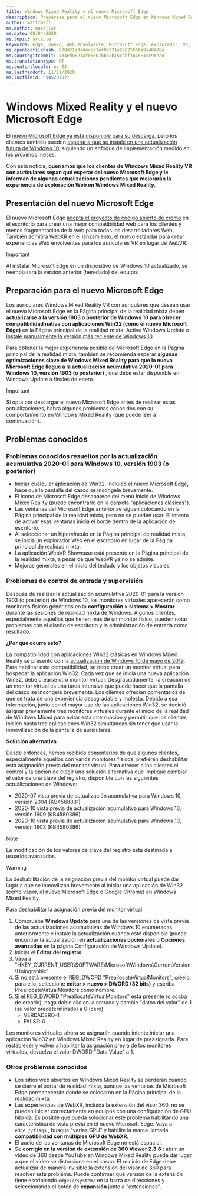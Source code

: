 ```yaml
---
title: Windows Mixed Reality y el nuevo Microsoft Edge
description: Prepárese para el nuevo Microsoft Edge en Windows Mixed Reality. Incluye los cambios que se esperan, las actualizaciones que se deben tener en cuenta y los problemas conocidos.
author: mattzmsft
ms.author: mazeller
ms.date: 08/04/2020
ms.topic: article
keywords: Edge, nuevo, Web envolvente, Microsoft Edge, explorador, VR, 360, 360 video, 360 Viewer, webxr, webvr
ms.openlocfilehash: b20d21a3cd4cc77af86021e2b82555ba9c48478e
ms.sourcegitcommit: 434ed0621af05307bb67b15cabf164561ec96ead
ms.translationtype: MT
ms.contentlocale: es-ES
ms.lasthandoff: 11/11/2020
ms.locfileid: "94520782"
---
```

# <a name="windows-mixed-reality-and-the-new-microsoft-edge"></a>Windows Mixed Reality y el nuevo Microsoft Edge

El [nuevo Microsoft Edge ya está disponible para su descarga](https://blogs.windows.com/windowsexperience/?p=173496), pero los clientes también pueden [esperar a que se instale en una actualización futura de Windows 10](https://blogs.windows.com/msedgedev/2020/01/15/upgrading-new-microsoft-edge-79-chromium/), siguiendo un enfoque de implementación medido en los próximos meses. 

Con esta noticia, **queríamos que los clientes de Windows Mixed Reality VR con auriculares sepan qué esperar del nuevo Microsoft Edge y le informan de algunas actualizaciones pendientes que mejorarán la experiencia de exploración Web en Windows Mixed Reality**.

## <a name="introducing-the-new-microsoft-edge"></a>Presentación del nuevo Microsoft Edge

El nuevo Microsoft Edge [adopta el proyecto de código abierto de cromo](https://blogs.windows.com/windowsexperience/2018/12/06/microsoft-edge-making-the-web-better-through-more-open-source-collaboration/) en el escritorio para crear una mejor compatibilidad web para los clientes y menos fragmentación de la web para todos los desarrolladores Web. También admitirá WebXR en el lanzamiento, el nuevo estándar para crear experiencias Web envolventes para los auriculares VR en lugar de WebVR.

>[!IMPORTANT]
>Al instalar Microsoft Edge en un dispositivo de Windows 10 actualizado, se reemplazará la versión anterior (heredada) del equipo.

## <a name="getting-ready-for-the-new-microsoft-edge"></a>Preparación para el nuevo Microsoft Edge

Los auriculares Windows Mixed Reality VR con auriculares que desean usar el nuevo Microsoft Edge en la Página principal de la realidad mixta deben **actualizarse a la versión 1903 o posterior de Windows 10 para ofrecer compatibilidad nativa con aplicaciones Win32 (como el nuevo Microsoft Edge)** en la Página principal de la realidad mixta. Active Windows Update o [Instale manualmente la versión más reciente de Windows 10](https://www.microsoft.com/en-us/software-download/windows10).

Para obtener la mejor experiencia posible de Microsoft Edge en la Página principal de la realidad mixta, también se recomienda esperar **algunas optimizaciones clave de Windows Mixed Reality para que la nueva Microsoft Edge llegue a la actualización acumulativa 2020-01 para Windows 10, versión 1903 (o posterior)** , que debe estar disponible en Windows Update a finales de enero.

>[!IMPORTANT]
>Si opta por descargar el nuevo Microsoft Edge antes de realizar estas actualizaciones, habrá algunos problemas conocidos con su comportamiento en Windows Mixed Reality (que puede leer a continuación).

## <a name="known-issues"></a>Problemas conocidos

### <a name="known-issues-resolved-by-the-2020-01-cumulative-update-for-windows-10-version-1903-or-later"></a>Problemas conocidos resueltos por la actualización acumulativa 2020-01 para Windows 10, versión 1903 (o posterior)

- Iniciar cualquier aplicación de Win32, incluido el nuevo Microsoft Edge, hace que la pantalla del casco se incongele brevemente.
- El icono de Microsoft Edge desaparece del menú Inicio de Windows Mixed Reality (puede encontrarlo en la carpeta "aplicaciones clásicas").
- Las ventanas del Microsoft Edge anterior se siguen colocando en la Página principal de la realidad mixta, pero no se pueden usar. El intento de activar esas ventanas inicia el borde dentro de la aplicación de escritorio.
- Al seleccionar un hipervínculo en la Página principal de realidad mixta, se inicia un explorador Web en el escritorio en lugar de la Página principal de realidad mixta.
- La aplicación WebVR Showcase está presente en la Página principal de la realidad mixta, a pesar de que WebVR ya no se admite.
- Mejoras generales en el inicio del teclado y los objetos visuales.

### <a name="monitor-and-input-handling-issues"></a>Problemas de control de entrada y supervisión

Después de realizar la actualización acumulativa 2020-01 para la versión 1903 (o posterior) de Windows 10, los monitores virtuales aparecerán como monitores físicos genéricos en la **configuración > sistema > Mostrar** durante las sesiones de realidad mixta de Windows. Algunos clientes, especialmente aquellos que tienen más de un monitor físico, pueden notar problemas con el diseño de escritorio y la administración de entrada como resultado.

**¿Por qué ocurre esto?**

La compatibilidad con aplicaciones Win32 clásicas en Windows Mixed Reality se presentó con la [actualización de Windows 10 de mayo de 2019](https://docs.microsoft.com/windows/mixed-reality/enthusiast-guide/release-notes-may-2019). Para habilitar esta compatibilidad, se debe crear un monitor virtual para hospedar la aplicación Win32. Cada vez que se inicia una nueva aplicación Win32, debe crearse otro monitor virtual. Desgraciadamente, la creación de un monitor virtual es una tarea intensiva que puede hacer que la pantalla del casco se incongele brevemente. Los clientes ofrecían comentarios de que se trata de una experiencia desagradable y molesta. Debido a esa información, junto con el mayor uso de las aplicaciones Win32, se decidió asignar previamente tres monitores virtuales durante el inicio de la realidad de Windows Mixed para evitar esta interrupción y permitir que los clientes inicien hasta tres aplicaciones Win32 simultáneas sin tener que usar la inmovilización de la pantalla de auriculares.

**Solución alternativa**

Desde entonces, hemos recibido comentarios de que algunos clientes, especialmente aquellos con varios monitores físicos, prefieren deshabilitar esta asignación previa del monitor virtual. Para ofrecer a los clientes el control y la opción de elegir una solución alternativa que implique cambiar el valor de una clave del registro, disponible con las siguientes actualizaciones de Windows:
- 2020-07 vista previa de actualización acumulativa para Windows 10, versión 2004 (KB4568831)
- 2020-10 vista previa de actualización acumulativa para Windows 10, versión 1909 (KB4580386)
- 2020-10 vista previa de actualización acumulativa para Windows 10, versión 1903 (KB4580386)

>[!NOTE]
>La modificación de los valores de clave del registro está destinada a usuarios avanzados.

>[!WARNING]
>La deshabilitación de la asignación previa del monitor virtual puede dar lugar a que se inmovilizan brevemente al iniciar una aplicación de Win32 (como vapor, el nuevo Microsoft Edge o Google Chrome) en Windows Mixed Reality.

Para deshabilitar la asignación previa del monitor virtual:
1. Compruebe **Windows Update** para una de las versiones de vista previa de las actualizaciones acumulativas de Windows 10 enumeradas anteriormente e instale la actualización cuando esté disponible (puede encontrar la actualización en **actualizaciones opcionales** o **Opciones avanzadas** en la página Configuración de Windows Update).
2. Iniciar el **Editor del registro**
3. Vaya a "HKEY_CURRENT_USER\SOFTWARE\Microsoft\Windows\CurrentVersion\Holographic\"
4. Si no está presente el REG_DWORD "PreallocateVirtualMonitors", créelo; para ello, seleccione **editar > nuevo > DWORD (32 bits)** y escriba PreallocateVirtualMonitors como nombre.
5. Si el REG_DWORD "PreallocateVirtualMonitors" está presente (o acaba de crearlo), haga doble clic en la entrada y cambie "datos del valor" de 1 (su valor predeterminado) a 0 (cero)
    * VERDADERO-1
    * FALSE: 0

Los monitores virtuales ahora se asignarán cuando intente iniciar una aplicación Win32 en Windows Mixed Reality en lugar de preasignarla. Para restablecer y volver a habilitar la asignación previa de los monitores virtuales, devuelva el valor DWORD "Data Value" a 1.

### <a name="additional-known-issues"></a>Otros problemas conocidos

-   Los sitios web abiertos en Windows Mixed Reality se perderán cuando se cierre el portal de realidad mixta, aunque las ventanas de Microsoft Edge permanecerán donde se colocaron en la Página principal de la realidad mixta.
- Las experiencias de WebXR, incluida la extensión del visor 360, no se pueden iniciar correctamente en equipos con una configuración de GPU híbrida. Es posible que pueda solucionar este problema habilitando una característica de vista previa en el nuevo Microsoft Edge. Vaya a `edge://flags` , busque "varias GPU" y habilite la marca llamada **compatibilidad con múltiples GPU de WebXR**.
-   El audio de las ventanas de Microsoft Edge no está espacial.
-   Se **corrigió en la versión de extensión de 360 Viewer 2.3.8** : abrir un vídeo de 360 desde YouTube en Windows Mixed Reality puede dar lugar a que el vídeo se distorsione en el casco. El reinicio de Edge debe actualizar de manera invisible la extensión del visor de 360 para resolver este problema. Puede confirmar qué versión de la extensión tiene escribiendo `edge://system/` en la barra de direcciones y seleccionando el botón de **expansión** junto a "extensiones".
